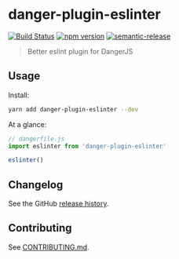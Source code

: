 # danger-plugin-eslinter

[![Build Status](https://travis-ci.org/edno/danger-plugin-eslinter.svg?branch=master)](https://travis-ci.org/edno/danger-plugin-eslinter)
[![npm version](https://badge.fury.io/js/danger-plugin-eslinter.svg)](https://badge.fury.io/js/danger-plugin-eslinter)
[![semantic-release](https://img.shields.io/badge/%20%20%F0%9F%93%A6%F0%9F%9A%80-semantic--release-e10079.svg)](https://github.com/semantic-release/semantic-release)

> Better eslint plugin for DangerJS

## Usage

Install:

```sh
yarn add danger-plugin-eslinter --dev
```

At a glance:

```js
// dangerfile.js
import eslinter from 'danger-plugin-eslinter'

eslinter()
```
## Changelog

See the GitHub [release history](https://github.com/edno/danger-plugin-eslinter/releases).

## Contributing

See [CONTRIBUTING.md](CONTRIBUTING.md).
